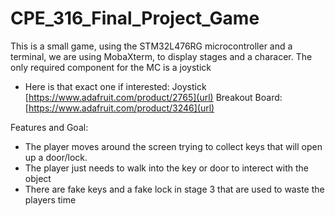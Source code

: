 # CPE_316_Final_Project_Game
This is a small game, using the STM32L476RG microcontroller and a terminal, we are using MobaXterm, to display stages and a characer.
The only required component for the MC is a joystick
  - Here is that exact one if interested: Joystick [https://www.adafruit.com/product/2765](url) Breakout Board: [https://www.adafruit.com/product/3246](url)

Features and Goal:
  - The player moves around the screen trying to collect keys that will open up a door/lock.
  - The player just needs to walk into the key or door to interect with the object
  - There are fake keys and a fake lock in stage 3 that are used to waste the players time
